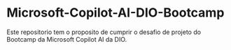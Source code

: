 # Microsoft-Copilot-AI-DIO-Bootcamp
Este repositorio tem o proposito de  cumprir o desafio de projeto do Bootcamp  da Microsoft Copilot AI da DIO. 
